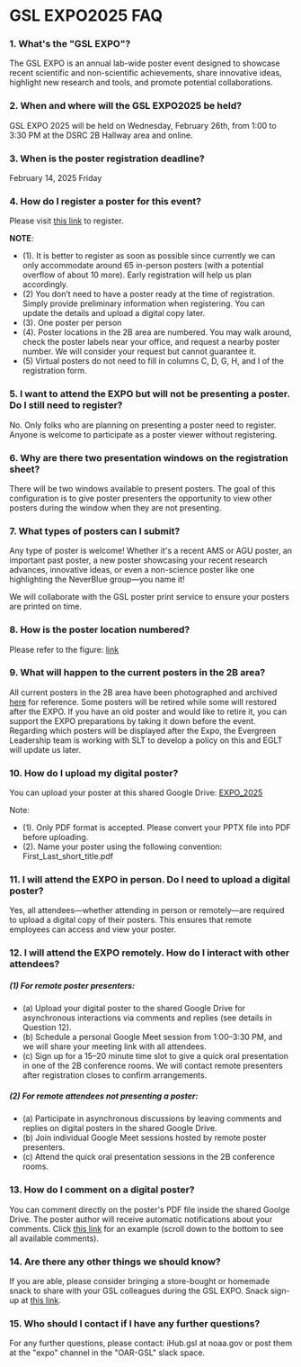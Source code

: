 # GSL EXPO2025 FAQ
### 1. What's the "GSL EXPO"?
The GSL EXPO is an annual lab-wide poster event designed to showcase recent scientific and non-scientific achievements, share innovative ideas, highlight new research and tools, and promote potential collaborations.

### 2. When and where will the GSL EXPO2025 be held?
GSL EXPO 2025 will be held on Wednesday, February 26th, from 1:00 to 3:30 PM at the DSRC 2B Hallway area and online.

### 3. When is the poster registration deadline?
February 14, 2025 Friday

### 4. How do I register a poster for this event?
Please visit [this link](https://docs.google.com/spreadsheets/d/1l51Ay6th4UKMZnvnDxR_UuI_77eiaFY4H1-9bizaOZY) to register.

**NOTE**:
- (1). It is better to register as soon as possible since currently we can only accommodate around 65 in-person posters (with a potential overflow of about 10 more). Early registration will help us plan accordingly.
- (2) You don’t need to have a poster ready at the time of registration. Simply provide preliminary information when registering. You can update the details and upload a digital copy later.
- (3). One poster per person
- (4). Poster locations in the 2B area are numbered. You may walk around, check the poster labels near your office, and request a nearby poster number. We will consider your request but cannot guarantee it.
- (5) Virtual posters do not need to fill in columns C, D, G, H, and I of the registration form.

### 5. I want to attend the EXPO but will not be presenting a poster. Do I still need to register?
No. Only folks who are planning on presenting a poster need to register. Anyone is welcome to participate as a poster viewer without registering.

### 6. Why are there two presentation windows on the registration sheet?
There will be two windows available to present posters. The goal of this configuration is to give poster presenters the opportunity to view other posters during the window when they are not presenting.

### 7. What types of posters can I submit?
Any type of poster is welcome! Whether it's a recent AMS or AGU poster, an important past poster, a new poster showcasing your recent research advances, innovative ideas, or even a non-science poster like one highlighting the NeverBlue group—you name it!

We will collaborate with the GSL poster print service to ensure your posters are printed on time.

### 8. How is the poster location numbered?
Please refer to the figure: [link](https://drive.google.com/file/d/1q8DcAJOyOOlBn7PVtCC_H5qvFglGY_1r/view?usp=drive_link)

### 9. What will happen to the current posters in the 2B area?
All current posters in the 2B area have been photographed and archived [here](https://drive.google.com/drive/u/1/folders/1PlYS-eUN6G8YYB6IpwqRpwQ0PKHU-qiF) for reference. Some posters will be retired while some will restored after the EXPO. If you have an old poster and would like to retire it, you can support the EXPO preparations by taking it down before the event.    
Regarding which posters will be displayed after the Expo, the Evergreen Leadership team is working with SLT to develop a policy on this and EGLT will update us later.

### 10. How do I upload my digital poster?
You can upload your poster at this shared Google Drive: [EXPO_2025](https://drive.google.com/drive/u/5/folders/1gKJDNSQh_-9q0qw_iCNA28-R-DhMzImq)
 
Note: 
- (1). Only PDF format is accepted. Please convert your PPTX file into PDF before uploading.
- (2). Name your poster using the following convention:   
        First_Last_short_title.pdf
  
### 11. I will attend the EXPO in person. Do I need to upload a digital poster?
Yes, all attendees—whether attending in person or remotely—are required to upload a digital copy of their posters. This ensures that remote employees can access and view your poster.

### 12. I will attend the EXPO remotely. How do I interact with other attendees?
##### (1) For remote poster presenters:
- (a) Upload your digital poster to the shared Google Drive for asynchronous interactions via comments and replies (see details in Question 12).
- (b) Schedule a personal Google Meet session from 1:00–3:30 PM, and we will share your meeting link with all attendees.
- (c) Sign up for a 15–20 minute time slot to give a quick oral presentation in one of the 2B conference rooms. We will contact remote presenters after registration closes to confirm arrangements.
##### (2) For remote attendees not presenting a poster:
- (a) Participate in asynchronous discussions by leaving comments and replies on digital posters in the shared Google Drive.
- (b) Join individual Google Meet sessions hosted by remote poster presenters.
- (c) Attend the quick oral presentation sessions in the 2B conference rooms.

### 13. How do I comment on a digital poster?
You can comment directly on the poster's PDF file inside the shared Goolge Drive. The poster author will receive automatic notifications about your comments. Click [this link](https://drive.google.com/file/d/1lpzmjV7QmNINx_f0A8OBvSQ-TsXo_gVt/view?usp=drive_link) for an example (scroll down to the bottom to see all available comments).

### 14. Are there any other things we should know?
If you are able, please consider bringing a store-bought or homemade snack to share with your GSL colleagues during the GSL EXPO. Snack sign-up at [this link](https://docs.google.com/spreadsheets/d/1rSems1hLkTqC1HFn20SWCqXl5pEaW4I9jjdmwb9pilE/edit?gid=0#gid=0).

### 15. Who should I contact if I have any further questions?
For any further questions, please contact: iHub.gsl at noaa.gov or post them at the "expo" channel in the "OAR-GSL" slack space.

